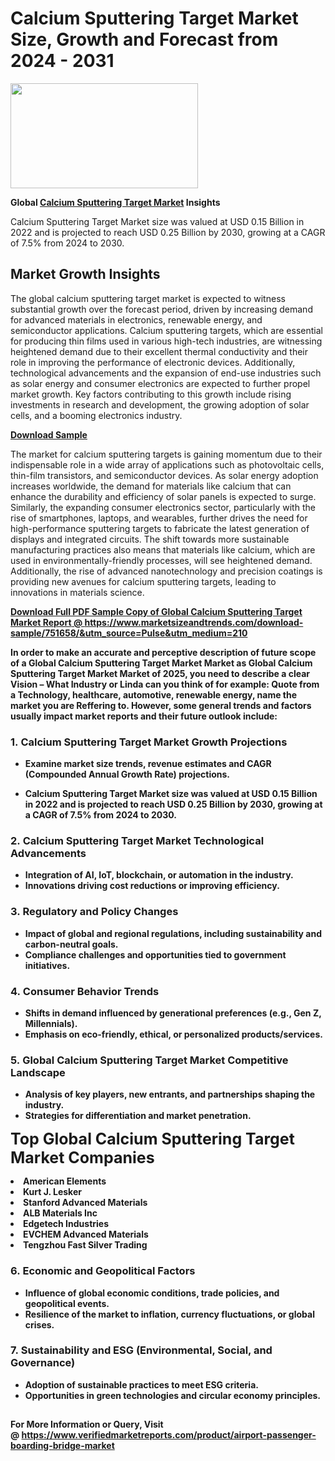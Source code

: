 <H1>Calcium Sputtering Target Market Size, Growth and Forecast from 2024 - 2031</H1><img class="aligncenter size-medium wp-image-584254" src="https://thirdeyenews.in/wp-content/uploads/2024/09/Global-Market-Research-300x168.jpeg" alt="" width="300" height="168" /><p><strong>Global&nbsp;<a href="https://www.marketsizeandtrends.com/download-sample/751658/&amp;utm_source=Pulse&amp;utm_medium=210">Calcium Sputtering Target Market</a> Insights</strong></p><p>Calcium Sputtering Target Market size was valued at USD 0.15 Billion in 2022 and is projected to reach USD 0.25 Billion by 2030, growing at a CAGR of 7.5% from 2024 to 2030.</p><p><h2>Market Growth Insights</h2> <p>The global calcium sputtering target market is expected to witness substantial growth over the forecast period, driven by increasing demand for advanced materials in electronics, renewable energy, and semiconductor applications. Calcium sputtering targets, which are essential for producing thin films used in various high-tech industries, are witnessing heightened demand due to their excellent thermal conductivity and their role in improving the performance of electronic devices. Additionally, technological advancements and the expansion of end-use industries such as solar energy and consumer electronics are expected to further propel market growth. Key factors contributing to this growth include rising investments in research and development, the growing adoption of solar cells, and a booming electronics industry.</p> <p><strong><a href="#">Download Sample</a></strong></p> <p>The market for calcium sputtering targets is gaining momentum due to their indispensable role in a wide array of applications such as photovoltaic cells, thin-film transistors, and semiconductor devices. As solar energy adoption increases worldwide, the demand for materials like calcium that can enhance the durability and efficiency of solar panels is expected to surge. Similarly, the expanding consumer electronics sector, particularly with the rise of smartphones, laptops, and wearables, further drives the need for high-performance sputtering targets to fabricate the latest generation of displays and integrated circuits. The shift towards more sustainable manufacturing practices also means that materials like calcium, which are used in environmentally-friendly processes, will see heightened demand. Additionally, the rise of advanced nanotechnology and precision coatings is providing new avenues for calcium sputtering targets, leading to innovations in materials science.</p> <p><strong><a href="#"></p><p><span class=""><strong>Download Full PDF Sample Copy of Global Calcium Sputtering Target Market Report</strong> @ <a href="https://www.marketsizeandtrends.com/download-sample/751658/&amp;utm_source=Pulse&amp;utm_medium=210" target="_blank">https://www.marketsizeandtrends.com/download-sample/751658/&amp;utm_source=Pulse&amp;utm_medium=210</a></span></p><p>In order to make an accurate and perceptive description of future scope of a Global&nbsp;Calcium Sputtering Target Market Market as Global&nbsp;Calcium Sputtering Target Market Market of 2025, you need to describe a clear Vision &ndash; What Industry or Linda can you think of for example: Quote from a Technology, healthcare, automotive, renewable energy, name the market you are Reffering to. However, some general trends and factors usually impact market reports and their future outlook include:</p><h3>1.&nbsp;<strong>Calcium Sputtering Target Market Growth Projections</strong></h3><ul><li>Examine market size trends, revenue estimates and CAGR (Compounded Annual Growth Rate) projections.</li><li><p>Calcium Sputtering Target Market size was valued at USD 0.15 Billion in 2022 and is projected to reach USD 0.25 Billion by 2030, growing at a CAGR of 7.5% from 2024 to 2030.</p></li></ul><h3>2.&nbsp;<strong>Calcium Sputtering Target Market Technological Advancements</strong></h3><ul><li>Integration of AI, IoT, blockchain, or automation in the industry.</li><li>Innovations driving cost reductions or improving efficiency.</li></ul><h3>3.&nbsp;<strong>Regulatory and Policy Changes</strong></h3><ul><li>Impact of global and regional regulations, including sustainability and carbon-neutral goals.</li><li>Compliance challenges and opportunities tied to government initiatives.</li></ul><h3>4.&nbsp;<strong>Consumer Behavior Trends</strong></h3><ul><li>Shifts in demand influenced by generational preferences (e.g., Gen Z, Millennials).</li><li>Emphasis on eco-friendly, ethical, or personalized products/services.</li></ul><h3>5.&nbsp;<strong>Global Calcium Sputtering Target Market Competitive Landscape</strong></h3><ul><li>Analysis of key players, new entrants, and partnerships shaping the industry.</li><li>Strategies for differentiation and market penetration.</li></ul><p data-pm-slice="1 1 []"><span style="color: inherit; font-family: inherit; font-size: 25px;">Top Global Calcium Sputtering Target Market Companies</span></p><div class="" data-test-id=""><p><li>American Elements</li><li> Kurt J. Lesker</li><li> Stanford Advanced Materials</li><li> ALB Materials Inc</li><li> Edgetech Industries</li><li> EVCHEM Advanced Materials</li><li> Tengzhou Fast Silver Trading</li></p></div><h3>6.&nbsp;<strong>Economic and Geopolitical Factors</strong></h3><ul><li>Influence of global economic conditions, trade policies, and geopolitical events.</li><li>Resilience of the market to inflation, currency fluctuations, or global crises.</li></ul><h3>7.&nbsp;<strong>Sustainability and ESG (Environmental, Social, and Governance)</strong></h3><ul><li>Adoption of sustainable practices to meet ESG criteria.</li><li>Opportunities in green technologies and circular economy principles.</li></ul><h2><strong style="font-size: 14px;">For More Information or Query, Visit @&nbsp;</strong><a style="background-color: #ffffff; font-size: 14px;" href="https://www.marketsizeandtrends.com/report/calcium-sputtering-target-market/" target="_blank">https://www.verifiedmarketreports.com/product/airport-passenger-boarding-bridge-market</a></h2>
